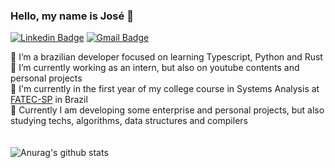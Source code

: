 ### Hello, my name is José 👋

[![Linkedin Badge](https://img.shields.io/badge/-José%20Thomaz-5271ff?style=flat-square&logo=Linkedin&logoColor=white&link=https://www.linkedin.com/in/jos%C3%A9-thomaz-antunes-soares-2056ab199/)](https://www.linkedin.com/in/jos%C3%A9-thomaz-antunes-soares-2056ab199/) 
[![Gmail Badge](https://img.shields.io/badge/-josethomaz2003@gmail.com-5271ff?style=flat-square&logo=Gmail&logoColor=white&link=mailto:diego.schell.f@gmail.com)](mailto:josethomaz2003@gmail.com)

🌱 I’m a brazilian developer focused on learning Typescript, Python and Rust
<br>
🔭 I’m currently working as an intern, but also on youtube contents and personal projects
<br>
🤯 I'm currently in the first year of my college course in Systems Analysis at <a href="http://www.fatecsp.br/">FATEC-SP</a> in Brazil
<br>
🌟 Currently I am developing some enterprise and personal projects, but also studying techs, algorithms, data structures and compilers
<br>
<br>
<br>
![Anurag's github stats](https://github-readme-stats.vercel.app/api?username=josethz00&show_icons=true&theme=dracula&count_private=true)
